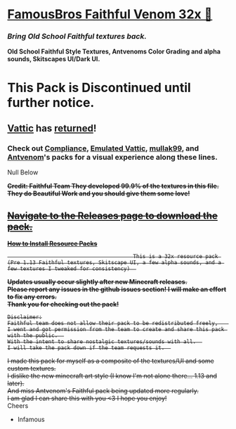 # [FamousBros Faithful Venom 32x 🎥](https://youtube.com/gxeGCGpJq7A)  
### ___Bring Old School Faithful textures back.___

__Old School Faithful Style Textures, Antvenoms Color Grading and alpha sounds, Skitscapes UI/Dark UI.__    

# This Pack is Discontinued until further notice.
## [Vattic](https://twitter.com/Vattic) has [returned](https://youtu.be/kgZYBTlwaVs)!
### Check out [Compliance](https://compliancepack.net/), [Emulated Vattic](https://github.com/emulatedvattic), [mullak99](https://www.curseforge.com/minecraft/texture-packs/mullak99s-faithful-32x), and [Antvenom](https://antvenom.com/files)'s packs for a visual experience along these lines.




Null Below
<s>
  
__Credit: Faithful Team 
They developed 99.9% of the textures in this file.  
They do Beautiful Work and you should give them some love!__   

## [Navigate to the Releases page to download the pack.](https://github.com/InfamousMusicify/FamousBros-Faithful-Venom/releases)

__[How to Install Resource Packs](https://youtu.be/gxeGCGpJq7A)__   

~~~  
                                        This is a 32x resource pack 
(Pre 1.13 Faithful textures, Skitscape UI, a few alpha sounds, and a few textures I tweaked for consistency)  
~~~

__Updates usually occur slightly after new Minecraft releases.  
Please report any issues in the github issues section!  I will make an effort to fix any errors.  
Thank you for checking out the pack!__  

~~~
Disclaimer:
Faithful team does not allow their pack to be redistributed freely,    
I went and got permission from the team to create and share this pack with the public.  
With the intent to share nostalgic textures/sounds with all.  
I will take the pack down if the team requests it.  
~~~

I made this pack for myself as a composite of the textures/UI and some custom textures.  
I dislike the new minecraft art style (I know I'm not alone there... 1.13 and later).  
And miss Antvenom's Faithful pack being updated more regularly.  
I am glad I can share this with you <3 I hope you enjoy!    
</s>
Cheers  

- Infamous  
